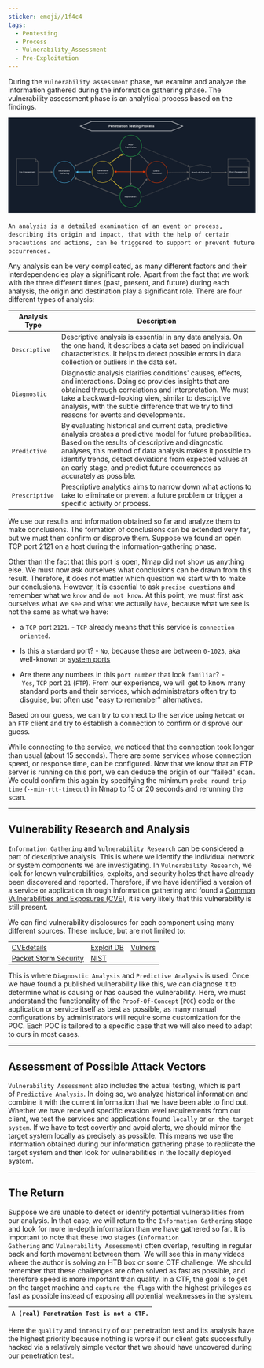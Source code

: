 ```yaml
---
sticker: emoji//1f4c4
tags:
  - Pentesting
  - Process
  - Vulnerability_Assessment
  - Pre-Exploitation
---
```

During the `vulnerability assessment` phase, we examine and analyze the information gathered during the information gathering phase. The vulnerability assessment phase is an analytical process based on the findings.

![](assets/0-PT-Process-VA.png)

`An analysis is a detailed examination of an event or process, describing its origin and impact, that with the help of certain precautions and actions, can be triggered to support or prevent future occurrences.`

Any analysis can be very complicated, as many different factors and their interdependencies play a significant role. Apart from the fact that we work with the three different times (past, present, and future) during each analysis, the origin and destination play a significant role. There are four different types of analysis:

|**Analysis Type**|**Description**|
|---|---|
|`Descriptive`|Descriptive analysis is essential in any data analysis. On the one hand, it describes a data set based on individual characteristics. It helps to detect possible errors in data collection or outliers in the data set.|
|`Diagnostic`|Diagnostic analysis clarifies conditions' causes, effects, and interactions. Doing so provides insights that are obtained through correlations and interpretation. We must take a backward-looking view, similar to descriptive analysis, with the subtle difference that we try to find reasons for events and developments.|
|`Predictive`|By evaluating historical and current data, predictive analysis creates a predictive model for future probabilities. Based on the results of descriptive and diagnostic analyses, this method of data analysis makes it possible to identify trends, detect deviations from expected values at an early stage, and predict future occurrences as accurately as possible.|
|`Prescriptive`|Prescriptive analytics aims to narrow down what actions to take to eliminate or prevent a future problem or trigger a specific activity or process.|

We use our results and information obtained so far and analyze them to make conclusions. The formation of conclusions can be extended very far, but we must then confirm or disprove them. Suppose we found an open TCP port 2121 on a host during the information-gathering phase.

Other than the fact that this port is open, Nmap did not show us anything else. We must now ask ourselves what conclusions can be drawn from this result. Therefore, it does not matter which question we start with to make our conclusions. However, it is essential to ask `precise questions` and remember what we `know` and `do not know`. At this point, we must first ask ourselves what we `see` and what we actually `have`, because what we see is not the same as what we have:

- a `TCP` port `2121`. - `TCP` already means that this service is `connection-oriented`.
    
- Is this a `standard` port? - `No`, because these are between `0-1023`, aka well-known or [system ports](https://www.iana.org/assignments/service-names-port-numbers/service-names-port-numbers.xhtml)
    
- Are there any numbers in this `port number` that look `familiar`? - `Yes`, `TCP` port `21` (`FTP`). From our experience, we will get to know many standard ports and their services, which administrators often try to disguise, but often use "easy to remember" alternatives.
    

Based on our guess, we can try to connect to the service using `Netcat` or an `FTP` client and try to establish a connection to confirm or disprove our guess.

While connecting to the service, we noticed that the connection took longer than usual (about 15 seconds). There are some services whose connection speed, or response time, can be configured. Now that we know that an FTP server is running on this port, we can deduce the origin of our "failed" scan. We could confirm this again by specifying the minimum `probe round trip time` (`--min-rtt-timeout`) in Nmap to 15 or 20 seconds and rerunning the scan.

---

## Vulnerability Research and Analysis

`Information Gathering` and `Vulnerability Research` can be considered a part of descriptive analysis. This is where we identify the individual network or system components we are investigating. In `Vulnerability Research`, we look for known vulnerabilities, exploits, and security holes that have already been discovered and reported. Therefore, if we have identified a version of a service or application through information gathering and found a [Common Vulnerabilities and Exposures (CVE)](https://www.cve.org/ResourcesSupport/FAQs), it is very likely that this vulnerability is still present.

We can find vulnerability disclosures for each component using many different sources. These include, but are not limited to:

||||
|---|---|---|
|[CVEdetails](https://www.cvedetails.com/)|[Exploit DB](https://www.exploit-db.com/)|[Vulners](https://vulners.com/)|
|[Packet Storm Security](https://packetstormsecurity.com/)|[NIST](https://nvd.nist.gov/vuln/search?execution=e2s1)||

This is where `Diagnostic Analysis` and `Predictive Analysis` is used. Once we have found a published vulnerability like this, we can diagnose it to determine what is causing or has caused the vulnerability. Here, we must understand the functionality of the `Proof-Of-Concept` (`POC`) code or the application or service itself as best as possible, as many manual configurations by administrators will require some customization for the POC. Each POC is tailored to a specific case that we will also need to adapt to ours in most cases.

---

## Assessment of Possible Attack Vectors

`Vulnerability Assessment` also includes the actual testing, which is part of `Predictive Analysis`. In doing so, we analyze historical information and combine it with the current information that we have been able to find out. Whether we have received specific evasion level requirements from our client, we test the services and applications found `locally` or `on the target system`. If we have to test covertly and avoid alerts, we should mirror the target system locally as precisely as possible. This means we use the information obtained during our information gathering phase to replicate the target system and then look for vulnerabilities in the locally deployed system.

---

## The Return

Suppose we are unable to detect or identify potential vulnerabilities from our analysis. In that case, we will return to the `Information Gathering` stage and look for more in-depth information than we have gathered so far. It is important to note that these two stages (`Information Gathering` and `Vulnerability Assessment`) often overlap, resulting in regular back and forth movement between them. We will see this in many videos where the author is solving an HTB box or some CTF challenge. We should remember that these challenges are often solved as fast as possible, and therefore speed is more important than quality. In a CTF, the goal is to get on the target machine and `capture the flags` with the highest privileges as fast as possible instead of exposing all potential weaknesses in the system.

|**`A (real) Penetration Test is not a CTF.`**|
|---|

Here the `quality` and `intensity` of our penetration test and its analysis have the highest priority because nothing is worse if our client gets successfully hacked via a relatively simple vector that we should have uncovered during our penetration test.
